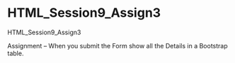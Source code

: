 # HTML_Session9_Assign3
HTML_Session9_Assign3

Assignment – When you submit the Form show all the Details in a Bootstrap table.
